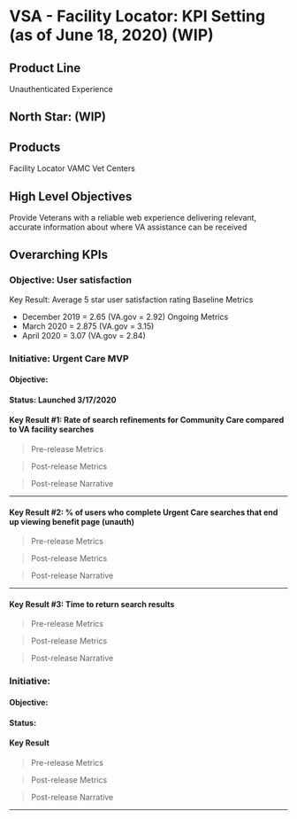 # VSA - Facility Locator: KPI Setting (as of June 18, 2020) **(WIP)**

## Product Line
Unauthenticated Experience

## North Star: (WIP)

## Products
Facility Locator
VAMC
Vet Centers

## High Level Objectives
Provide Veterans with a reliable web experience  delivering relevant, accurate information about where VA assistance can be received

## Overarching KPIs

### Objective: User satisfaction
Key Result: Average 5 star user satisfaction rating
Baseline Metrics
- December 2019 =  2.65 (VA.gov = 2.92)
Ongoing Metrics
- March 2020 = 2.875 (VA.gov = 3.15)
- April 2020 = 3.07 (VA.gov = 2.84)


### Initiative: Urgent Care MVP

#### Objective: 

#### Status: Launched 3/17/2020

#### Key Result #1: Rate of search refinements for Community Care compared to VA facility searches

> Pre-release Metrics 

> Post-release Metrics

> Post-release Narrative

---

#### Key Result #2: % of users who complete Urgent Care searches that end up viewing benefit page (unauth)

> Pre-release Metrics 

> Post-release Metrics

> Post-release Narrative

---

#### Key Result #3: Time to return search results

> Pre-release Metrics 

> Post-release Metrics

> Post-release Narrative

### Initiative: 

#### Objective: 

#### Status: 

#### Key Result

> Pre-release Metrics 

> Post-release Metrics

> Post-release Narrative

---







